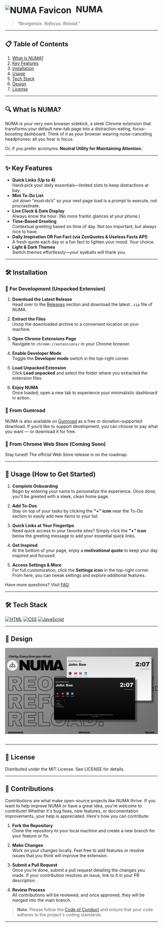 
# <img src="assets/favicon.ico" alt="NUMA Favicon" width="24" style="vertical-align:middle;margin-right:8px;"/> NUMA  
> _“Reorganize. Refocus. Reload.”_  

---

## 📋 Table of Contents

1. [What Is NUMA?](#what-is-NUMA)  
2. [Key Features](#key-features--expected)  
3. [Installation](#installation)  
4. [Usage](#usage)
5. [Tech Stack](#tech-stack)
6. [Design](#design)  
7. [License](#license)

---

## 🔍 What Is NUMA?

NUMA is your very own browser sidekick, a sleek Chrome extension that transforms your default new-tab page into a distraction-eating, focus-boosting dashboard. Think of it as your browser wearing noise-canceling headphones: all you hear is focus.

Or, if you prefer acronyms: **Neutral Utility for Maintaining Attention.**

---

## ✨ Key Features

- **Quick Links (Up to 4)**  
  Hand‑pick your daily essentials—limited slots to keep distractions at bay.
- **Mini To‑Do List**  
  Jot down “must‑do’s” so your next page load is a prompt to execute, not procrastinate.
- **Live Clock & Date Display**  
  Always know the hour. (No more frantic glances at your phone.)
- **Time-Based Greeting**  
  Contextual greeting based on time of day. Not too important, but always nice to have.
- **Daily Inspiration OR Fun Fact (via ZenQuotes & Useless Facts API)**  
  A fresh quote each day or a fun fact to lighten your mood. Your choice.
- **Light & Dark Themes**  
  Switch themes effortlessly—your eyeballs will thank you.

---

## 🛠️ Installation

### 🔧 For Development (Unpacked Extension)

1. **Download the Latest Release**  
   Head over to the [Releases](https://github.com/nitintonypaul/numa/releases) section and download the latest `.zip` file of NUMA.

2. **Extract the Files**  
   Unzip the downloaded archive to a convenient location on your machine.

3. **Open Chrome Extensions Page**  
   Navigate to `chrome://extensions/` in your Chrome browser.

4. **Enable Developer Mode**  
   Toggle the **Developer mode** switch in the top-right corner.

5. **Load Unpacked Extension**  
   Click **Load unpacked** and select the folder where you extracted the extension files.

6. **Enjoy NUMA**  
   Once loaded, open a new tab to experience your minimalistic dashboard in action.

### 🛒 From Gumroad
NUMA is also available on [Gumroad](https://nitintonypaul.gumroad.com/l/numa) as a free or donation-supported download. If you’d like to support development, you can choose to pay what you want — or download it for free.

### 🛒 From Chrome Web Store (Coming Soon)

Stay tuned! The official Web Store release is on the roadmap.

---

## 🚀 Usage (How to Get Started)

1. **Complete Onboarding**  
   Begin by entering your name to personalize the experience. Once done, you'll be greeted with a sleek, clean home page.

2. **Add To-Dos**  
   Stay on top of your tasks by clicking the **"+" icon** near the To-Do section to easily add new items to your list.

3. **Quick Links at Your Fingertips**  
   Need quick access to your favorite sites? Simply click the **"+" icon** below the greeting message to add your essential quick links.

4. **Get Inspired**  
   At the bottom of your page, enjoy a **motivational quote** to keep your day inspired and focused.

5. **Access Settings & More**  
   For full customization, click the **Settings icon** in the top-right corner. From here, you can tweak settings and explore additional features.

Have more questions? Visit [FAQ](https://github.com/nitintonypaul/numa/blob/main/FAQ.md)


---

## 🛠️ Tech Stack

[![HTML](https://img.shields.io/badge/HTML-%23E34F26.svg?logo=html5&logoColor=white)](#)
[![CSS](https://img.shields.io/badge/CSS-1572B6?logo=css3&logoColor=fff)](#)
[![JavaScript](https://img.shields.io/badge/JavaScript-F7DF1E?logo=javascript&logoColor=000)](#)

---

## 📸 Design


<div align="center">
  <img src="assets/NUMA-preview.png" alt="NUMA preview" />
</div><br>

---

## 📜 License

Distributed under the MIT License. See LICENSE for details.

---

## 🤝 Contributions

Contributions are what make open-source projects like NUMA thrive. If you want to help improve NUMA or have a great idea, you're welcome to contribute! Whether it's bug fixes, new features, or documentation improvements, your help is appreciated. Here's how you can contribute:

1. **Fork the Repository**  
   Clone the repository to your local machine and create a new branch for your feature or fix.

2. **Make Changes**  
   Work on your changes locally. Feel free to add features or resolve issues that you think will improve the extension.

3. **Submit a Pull Request**  
   Once you’re done, submit a pull request detailing the changes you made. If your contribution resolves an issue, link to it in your PR description.

4. **Review Process**  
   All contributions will be reviewed, and once approved, they will be merged into the main branch.

> **Note**: Please follow the [Code of Conduct](https://github.com/nitintonypaul/numa/blob/main/CODE_OF_CONDUCT.md) and ensure that your code adheres to the project's coding standards.

---


